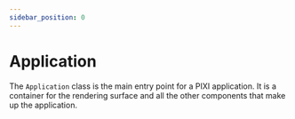 ```yaml
---
sidebar_position: 0
---
```


# Application

The `Application` class is the main entry point for a PIXI application. It is a container for the rendering surface and all the other components that make up the application.
